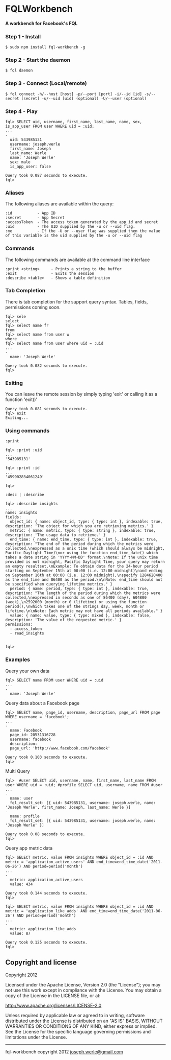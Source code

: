 FQLWorkbench
============

#### A workbench for Facebook's FQL

### Step 1 - Install
```
$ sudo npm install fql-workbench -g
```

### Step 2 - Start the daemon
```
$ fql daemon
```

### Step 3 - Connect (Local/remote)
```
$ fql connect -h/--host [host] -p/--port [port] -i/--id [id] -s/--secret [secret] -u/--uid [uid] (optional) -U/--user (optional)
```

### Step 4 - Play
```
fql> SELECT uid, username, first_name, last_name, name, sex, is_app_user FROM user WHERE uid = :uid;
... 
-
  uid: 543985131
  username: joseph.werle
  first_name: Joseph
  last_name: Werle
  name: 'Joseph Werle'
  sex: male
  is_app_user: false

Query took 0.087 seconds to execute.
fql>
```

### Aliases
The following aliases are available within the query:
```
:id           - App ID
:secret       - App Secret
:accessToken  - The access token generated by the app id and secret
:uid          - The UID supplied by the -u or --uid flag.
:me           - If the -U or --user flag was supplied then the value of this variable is the uid supplied by the -u or --uid flag
```

### Commands
The following commands are available at the command line interface
```
:print <string>     - Prints a string to the buffer
:exit               - Exits the session
:describe <table>   - Shows a table definition
```

### Tab Completion 
There is tab completion for the support query syntax. Tables, fields, permissions coming soon.
```
fql> sele
select 
fql> select name fr
from 
fql> select name from user w
where 
fql> select name from user where uid = :uid
... 
-
  name: 'Joseph Werle'

Query took 0.082 seconds to execute.
fql> 
```

### Exiting
You can leave the remote session by simply typing 'exit' or calling it as a function 'exit()'
```
Query took 0.081 seconds to execute.
fql> exit
Exiting...
```

### Using commands

``:print`` 
```
fql> :print :uid
... 
'543985131'

fql> :print :id
... 
'459902834061249'

fql> 
```

``:desc | :describe``
```
fql> :describe insights
... 
name: insights
fields:
  object_id: { name: object_id, type: { type: int }, indexable: true, description: 'The object for which you are retrieving metrics.' }
  metric: { name: metric, type: { type: string }, indexable: true, description: 'The usage data to retrieve.' }
  end_time: { name: end_time, type: { type: int }, indexable: true, description: "The end of the period during which the metrics were collected,\nexpressed as a unix time (which should always be midnight, Pacific Daylight Time)\nor using the function end_time_date() which takes a date string in 'YYYY-MM-DD' format.\nNote: If the unix time provided is not midnight, Pacific Daylight Time, your query may return an empty resultset.\nExample: To obtain data for the 24-hour period starting on September 15th at 00:00 (i.e. 12:00 midnight)\nand ending on September 16th at 00:00 (i.e. 12:00 midnight),\nspecify 1284620400 as the end_time and 86400 as the period.\n\nNote: end_time should not be specified when querying lifetime metrics." }
  period: { name: period, type: { type: int }, indexable: true, description: "The length of the period during which the metrics were collected,\nexpressed in seconds as one of 86400 (day), 604800 (week),\n2592000 (month) or 0 (lifetime) or using the function period(),\nwhich takes one of the strings day, week, month or lifetime.\n\nNote: Each metric may not have all periods available." }
  value: { name: value, type: { type: mixed }, indexable: false, description: 'The value of the requested metric.' }
permissions:
  - access_token
  - read_insights


fql>
```


### Examples

Query your own data
```
fql> SELECT name FROM user WHERE uid = :uid
... 
-
  name: 'Joseph Werle'
```

Query data about a Facebook page
```
fql> SELECT name, page_id, username, description, page_url FROM page WHERE username = 'facebook';
... 
-
  name: Facebook
  page_id: 20531316728
  username: facebook
  description: 
  page_url: 'http://www.facebook.com/facebook'

Query took 0.103 seconds to execute.
fql> 
```

Multi Query
```
fql>  #user SELECT uid, username, name, first_name, last_name FROM user WHERE uid = :uid; #profile SELECT uid, username, name FROM #user
... 
-
  name: user
  fql_result_set: [{ uid: 543985131, username: joseph.werle, name: 'Joseph Werle', first_name: Joseph, last_name: Werle }]
-
  name: profile
  fql_result_set: [{ uid: 543985131, username: joseph.werle, name: 'Joseph Werle' }]

Query took 0.08 seconds to execute.
fql>
```

Query app metric data
```
fql> SELECT metric, value FROM insights WHERE object_id = :id AND metric = 'application_active_users' AND end_time=end_time_date('2011-06-26') AND period=period('month')
... 
-
  metric: application_active_users
  value: 434

Query took 0.144 seconds to execute.
fql> 
```

```
fql> SELECT metric, value FROM insights WHERE object_id = :id AND metric = 'application_like_adds' AND end_time=end_time_date('2011-06-26') AND period=period('month')
... 
-
  metric: application_like_adds
  value: 87

Query took 0.125 seconds to execute.
fql> 
```

Copyright and license
---------------------

Copyright 2012

Licensed under the Apache License, Version 2.0 (the "License");
you may not use this work except in compliance with the License.
You may obtain a copy of the License in the LICENSE file, or at:

   http://www.apache.org/licenses/LICENSE-2.0

Unless required by applicable law or agreed to in writing, software
distributed under the License is distributed on an "AS IS" BASIS,
WITHOUT WARRANTIES OR CONDITIONS OF ANY KIND, either express or implied.
See the License for the specific language governing permissions and
limitations under the License.

- - -
fql-workbench copyright 2012
joseph.werle@gmail.com